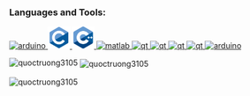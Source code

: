<h3 align="left">Languages and Tools:</h3>
<p align="left"> <a href="https://www.arduino.cc/" target="_blank" rel="noreferrer"> <img src="https://cdn.worldvectorlogo.com/logos/arduino-1.svg" alt="arduino" width="40" height="40"/> </a> <a href="https://www.cprogramming.com/" target="_blank" rel="noreferrer"> <img src="https://raw.githubusercontent.com/devicons/devicon/master/icons/c/c-original.svg" alt="c" width="40" height="40"/> </a> <a href="https://www.w3schools.com/cpp/" target="_blank" rel="noreferrer"> <img src="https://raw.githubusercontent.com/devicons/devicon/master/icons/cplusplus/cplusplus-original.svg" alt="cplusplus" width="40" height="40"/> </a> <a href="https://www.mathworks.com/" target="_blank" rel="noreferrer"> <img src="https://upload.wikimedia.org/wikipedia/commons/2/21/Matlab_Logo.png" alt="matlab" width="40" height="40"/> </a> <a href="https://www.qt.io/" target="_blank" rel="noreferrer"> <img src="https://upload.wikimedia.org/wikipedia/commons/0/0b/Qt_logo_2016.svg" alt="qt" width="40" height="40"/> </a> <a href="https://www.qt.io/" target="_blank" rel="noreferrer"> <img src="https://cdn.jsdelivr.net/gh/devicons/devicon/icons/python/python-original.svg" alt="qt" width="40" height="40"/> </a> <a href="https://www.qt.io/" target="_blank" rel="noreferrer"> <img src="https://cdn.jsdelivr.net/gh/devicons/devicon/icons/linux/linux-original.svg" alt="qt" width="40" height="40"/> </a> <a href="https://www.qt.io/" target="_blank" rel="noreferrer"> <img src="https://cdn.jsdelivr.net/gh/devicons/devicon/icons/bash/bash-plain.svg" alt="qt" width="40" height="40"/> </a> <a href="https://www.arduino.cc/" target="_blank" rel="noreferrer"> <img src="[https://cdn.worldvectorlogo.com/logos/arduino-1.svg](https://www.pikpng.com/pngl/m/430-4307964_docker-and-kubernetes-logos-point-of-sales-icon.png)" alt="arduino" width="40" height="40"/> </a> </p>

<p><img align="left" src="https://github-readme-stats.vercel.app/api/top-langs?username=quoctruong3105&show_icons=true&locale=en&layout=compact" alt="quoctruong3105" /></p>

<p>&nbsp;<img align="center" src="https://github-readme-stats.vercel.app/api?username=quoctruong3105&show_icons=true&locale=en" alt="quoctruong3105" /></p>

<p><img align="center" src="https://github-readme-streak-stats.herokuapp.com/?user=quoctruong3105&" alt="quoctruong3105" /></p>
